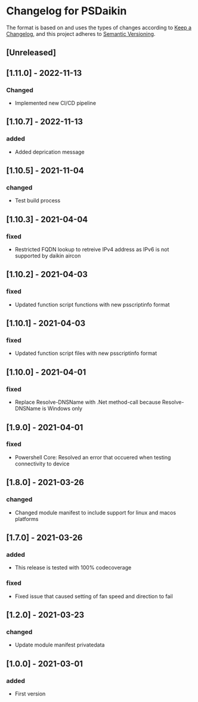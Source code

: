 # Changelog for PSDaikin

The format is based on and uses the types of changes according to [Keep a Changelog](https://keepachangelog.com/en/1.0.0/),
and this project adheres to [Semantic Versioning](https://semver.org/spec/v2.0.0.html).

## [Unreleased]

## [1.11.0] - 2022-11-13

### Changed

- Implemented new CI/CD pipeline

## [1.10.7] - 2022-11-13

### added

- Added deprication message

## [1.10.5] - 2021-11-04

### changed

- Test build process

## [1.10.3] - 2021-04-04

### fixed

- Restricted FQDN lookup to retreive IPv4 address as IPv6 is not supported by daikin aircon

## [1.10.2] - 2021-04-03

### fixed

- Updated function script functions with new psscriptinfo format

## [1.10.1] - 2021-04-03

### fixed

- Updated function script files with new psscriptinfo format

## [1.10.0] - 2021-04-01

### fixed

- Replace Resolve-DNSName with .Net method-call because Resolve-DNSName is Windows only

## [1.9.0] - 2021-04-01

### fixed

- Powershell Core: Resolved an error that occuered when testing connectivity to device

## [1.8.0] - 2021-03-26

### changed

- Changed module manifest to include support for linux and macos platforms

## [1.7.0] - 2021-03-26

### added

- This release is tested with 100% codecoverage

### fixed

- Fixed issue that caused setting of fan speed and direction to fail

## [1.2.0] - 2021-03-23

### changed

- Update module manifest privatedata

## [1.0.0] - 2021-03-01

### added

- First version
